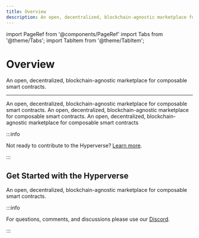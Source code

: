 ```yaml
---
title: Overview
description: An open, decentralized, blockchain-agnostic marketplace for composable smart contracts
---
```


import PageRef from '@components/PageRef'
import Tabs from '@theme/Tabs';
import TabItem from '@theme/TabItem';

# Overview

An open, decentralized, blockchain-agnostic marketplace for composable smart contracts.

---

An open, decentralized, blockchain-agnostic marketplace for composable smart contracts. An open, decentralized, blockchain-agnostic marketplace for composable smart contracts. An open, decentralized, blockchain-agnostic marketplace for composable smart contracts

:::info

Not ready to contribute to the Hyperverse? [Learn more](../basics/welcome.md).

:::

## Get Started with the Hyperverse

An open, decentralized, blockchain-agnostic marketplace for composable smart contracts.

<PageRef url="test" pageName="Section 1" />
<PageRef url="test" pageName="Section 2" />
<PageRef url="test" pageName="Section 3" />
<PageRef url="test" pageName="Section 4" />
<PageRef url="test" pageName="Section 5" />

:::info

For questions, comments, and discussions please use our [Discord](https://discord.com/invite/uqecGxg).

:::
